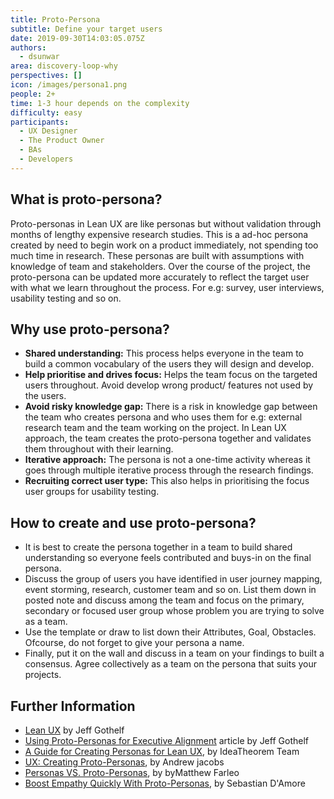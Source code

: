 ```yaml
---
title: Proto-Persona
subtitle: Define your target users
date: 2019-09-30T14:03:05.075Z
authors:
  - dsunwar
area: discovery-loop-why
perspectives: []
icon: /images/persona1.png
people: 2+
time: 1-3 hour depends on the complexity
difficulty: easy
participants:
  - UX Designer
  - The Product Owner
  - BAs
  - Developers
---
```

## What is proto-persona?

Proto-personas in Lean UX are like personas but without validation through months of lengthy expensive research studies. This is a ad-hoc persona created by need to begin work on a product immediately, not spending too much time in research. These personas are built with assumptions with knowledge of team and stakeholders. Over the course of the project, the proto-persona can be updated more accurately to reflect the target user with what we learn throughout the process. For e.g: survey, user interviews, usability testing and so on.

## Why use proto-persona?

* **Shared understanding:** This process helps everyone in the team to build a common vocabulary of the users they will design and develop. 
* **Help prioritise and drives focus:** Helps the team focus on the targeted users throughout. Avoid develop wrong product/ features not used by the users.
* **Avoid risky knowledge gap:** There is a risk in knowledge gap between the team who creates persona and who uses them for e.g: external research team and the team working on the project. In Lean UX approach, the team creates the proto-persona together and validates them throughout with their learning.
* **Iterative approach:** The persona is not a one-time activity whereas it goes through multiple iterative process through the research findings.
* **Recruiting correct user type:** This also helps in prioritising the focus user groups for usability testing.

## How to create and use proto-persona?

* It is best to create the persona together in a team to build shared understanding so everyone feels contributed and buys-in on the final persona.
* Discuss the group of users you have identified in user journey mapping, event storming, research, customer team and so on. List them down in posted note and discuss among the team and focus on the primary, secondary or focused user group whose problem you are trying to solve as a team.
* Use the template or draw to list down their Attributes, Goal, Obstacles. Ofcourse, do not forget to give your persona a name.
* Finally, put it on the wall and discuss in a team on your findings to built a consensus. Agree collectively as a team on the persona that suits your projects.

## 

## Further Information

* [Lean UX](https://www.amazon.co.uk/Jeff-Gothelf/e/B00DUH5RD0?ref=sr_ntt_srch_lnk_1&qid=1570107473&sr=8-1) by Jeff Gothelf
* [Using Proto-Personas for Executive Alignment](https://uxmag.com/articles/using-proto-personas-for-executive-alignment) article by Jeff Gothelf
* [A Guide for Creating Personas for Lean UX](https://www.ideatheorem.com/insights/guide-creating-proto-personas-lean-ux/), by IdeaTheorem Team
* [UX: Creating Proto-Personas](https://uxdesign.cc/ux-creating-proto-personas-76a1738401a2), by Andrew jacobs
* [Personas VS. Proto-Personas](https://newmediadenver.com/personas-vs-proto-personas/), by byMatthew Farleo
* [Boost Empathy Quickly With Proto-Personas](https://blog.mural.co/2016/05/06/boost-empathy-quickly-with-proto-personas), by Sebastian D'Amore
